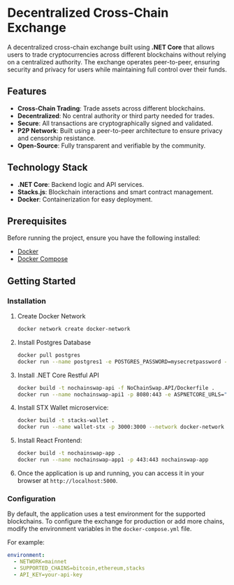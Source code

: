 # Decentralized Cross-Chain Exchange

A decentralized cross-chain exchange built using **.NET Core** that allows users to trade cryptocurrencies across different blockchains without relying on a centralized authority. The exchange operates peer-to-peer, ensuring security and privacy for users while maintaining full control over their funds.

## Features

- **Cross-Chain Trading**: Trade assets across different blockchains.
- **Decentralized**: No central authority or third party needed for trades.
- **Secure**: All transactions are cryptographically signed and validated.
- **P2P Network**: Built using a peer-to-peer architecture to ensure privacy and censorship resistance.
- **Open-Source**: Fully transparent and verifiable by the community.

## Technology Stack

- **.NET Core**: Backend logic and API services.
- **Stacks.js**: Blockchain interactions and smart contract management.
- **Docker**: Containerization for easy deployment.

## Prerequisites

Before running the project, ensure you have the following installed:

- [Docker](https://www.docker.com/get-started)
- [Docker Compose](https://docs.docker.com/compose/install/)

## Getting Started

### Installation

1. Create Docker Network

    ```bash
	docker network create docker-network
    ```

2. Install Postgres Database

    ```bash
	docker pull postgres
	docker run --name postgres1 -e POSTGRES_PASSWORD=mysecretpassword --network docker-network -d postgres
    ```

3. Install .NET Core Restful API

    ```bash
	docker build -t nochainswap-api -f NoChainSwap.API/Dockerfile .
	docker run --name nochainswap-api1 -p 8080:443 -e ASPNETCORE_URLS="https://+" -e ASPNETCORE_HTTPS_PORTS=8080 --network docker-network nochainswap-api &
    ```

4. Install STX Wallet microservice:

    ```bash
	docker build -t stacks-wallet .
	docker run --name wallet-stx -p 3000:3000 --network docker-network stacks-wallet
    ```
	
5. Install React Frontend:

    ```bash
	docker build -t nochainswap-app .
	docker run --name nochainswap-app1 -p 443:443 nochainswap-app
    ```

3. Once the application is up and running, you can access it in your browser at `http://localhost:5000`.

### Configuration

By default, the application uses a test environment for the supported blockchains. To configure the exchange for production or add more chains, modify the environment variables in the `docker-compose.yml` file.

For example:

```yaml
environment:
  - NETWORK=mainnet
  - SUPPORTED_CHAINS=bitcoin,ethereum,stacks
  - API_KEY=your-api-key
